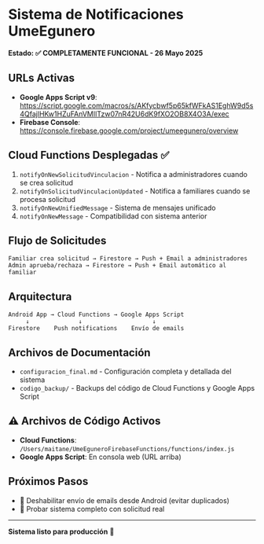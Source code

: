 # Sistema de Notificaciones UmeEgunero
**Estado: ✅ COMPLETAMENTE FUNCIONAL - 26 Mayo 2025**

## URLs Activas
- **Google Apps Script v9**: https://script.google.com/macros/s/AKfycbwf5p65kfWFkAS1EghW9d5s4QfajlHKw1HZuFAnVMIlTzw07nR42U6dK9fXO2OB8X4O3A/exec
- **Firebase Console**: https://console.firebase.google.com/project/umeegunero/overview

## Cloud Functions Desplegadas ✅
1. `notifyOnNewSolicitudVinculacion` - Notifica a administradores cuando se crea solicitud
2. `notifyOnSolicitudVinculacionUpdated` - Notifica a familiares cuando se procesa solicitud  
3. `notifyOnNewUnifiedMessage` - Sistema de mensajes unificado
4. `notifyOnNewMessage` - Compatibilidad con sistema anterior

## Flujo de Solicitudes
```
Familiar crea solicitud → Firestore → Push + Email a administradores
Admin aprueba/rechaza → Firestore → Push + Email automático al familiar
```

## Arquitectura
```
Android App → Cloud Functions → Google Apps Script
     ↓              ↓                    ↓
Firestore    Push notifications    Envío de emails
```

## Archivos de Documentación
- `configuracion_final.md` - Configuración completa y detallada del sistema
- `codigo_backup/` - Backups del código de Cloud Functions y Google Apps Script

## ⚠️ Archivos de Código Activos
- **Cloud Functions**: `/Users/maitane/UmeEguneroFirebaseFunctions/functions/index.js`
- **Google Apps Script**: En consola web (URL arriba)

## Próximos Pasos
- 🔄 Deshabilitar envío de emails desde Android (evitar duplicados)
- 🔄 Probar sistema completo con solicitud real

---
**Sistema listo para producción** 🚀 